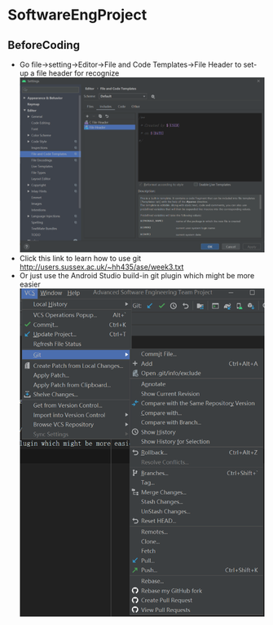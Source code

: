 # SoftwareEngProject

## BeforeCoding

* Go file->setting->Editor->File and Code Templates->File Header to set-up a file header for recognize
![setting.png](imgs/setting.png)
* Click this link to learn how to use git http://users.sussex.ac.uk/~hh435/ase/week3.txt
* Or just use the Android Studio build-in git plugin which might be more easier
![git.png](imgs/git.png)
